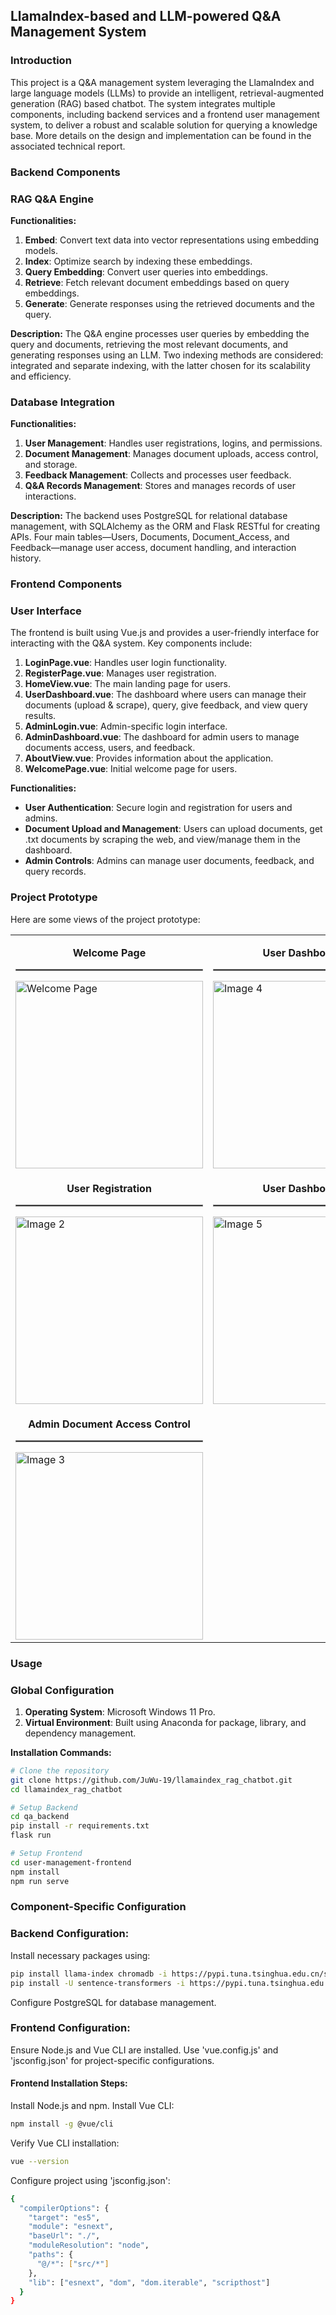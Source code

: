## LlamaIndex-based and LLM-powered Q&A Management System
 
### Introduction
This project is a Q&A management system leveraging the LlamaIndex and large language models (LLMs) to provide an intelligent, retrieval-augmented generation (RAG) based chatbot. The system integrates multiple components, including backend services and a frontend user management system, to deliver a robust and scalable solution for querying a knowledge base. More details on the design and implementation can be found in the associated technical report.

### Backend Components

### RAG Q&A Engine
**Functionalities:**
1. **Embed**: Convert text data into vector representations using embedding models.
2. **Index**: Optimize search by indexing these embeddings.
3. **Query Embedding**: Convert user queries into embeddings.
4. **Retrieve**: Fetch relevant document embeddings based on query embeddings.
5. **Generate**: Generate responses using the retrieved documents and the query.

**Description:**
The Q&A engine processes user queries by embedding the query and documents, retrieving the most relevant documents, and generating responses using an LLM. Two indexing methods are considered: integrated and separate indexing, with the latter chosen for its scalability and efficiency.

### Database Integration
**Functionalities:**
1. **User Management**: Handles user registrations, logins, and permissions.
2. **Document Management**: Manages document uploads, access control, and storage.
3. **Feedback Management**: Collects and processes user feedback.
4. **Q&A Records Management**: Stores and manages records of user interactions.

**Description:**
The backend uses PostgreSQL for relational database management, with SQLAlchemy as the ORM and Flask RESTful for creating APIs. Four main tables—Users, Documents, Document_Access, and Feedback—manage user access, document handling, and interaction history.

### Frontend Components

### User Interface
The frontend is built using Vue.js and provides a user-friendly interface for interacting with the Q&A system. Key components include:

1. **LoginPage.vue**: Handles user login functionality.
2. **RegisterPage.vue**: Manages user registration.
3. **HomeView.vue**: The main landing page for users.
4. **UserDashboard.vue**: The dashboard where users can manage their documents (upload & scrape), query, give feedback, and view query results.
5. **AdminLogin.vue**: Admin-specific login interface.
6. **AdminDashboard.vue**: The dashboard for admin users to manage documents access, users, and feedback.
7. **AboutView.vue**: Provides information about the application.
8. **WelcomePage.vue**: Initial welcome page for users.

**Functionalities:**
- **User Authentication**: Secure login and registration for users and admins.
- **Document Upload and Management**: Users can upload documents, get .txt documents by scraping the web, and view/manage them in the dashboard.
- **Admin Controls**: Admins can manage user documents, feedback, and query records.

### Project Prototype

Here are some views of the project prototype:

<table>
  <tr>
    <td>
      <p align="center"><strong>Welcome Page</strong></p>
      <hr style="border: 1px solid gray;">
      <img src="https://github.com/JuWu-19/llamaindex_rag_chatbot/assets/58901415/5dd6dc3a-279c-4817-b3d6-d8b3cadc7d26" alt="Welcome Page" width="300">
    </td>
    <td>
      <p align="center"><strong>User Dashboard 1</strong></p>
      <hr style="border: 1px solid gray;">
      <img src="path/to/image4.png" alt="Image 4" width="300">
    </td>
  </tr>
  <tr>
    <td>
      <p align="center"><strong>User Registration</strong></p>
      <hr style="border: 1px solid gray;">
      <img src="https://github.com/JuWu-19/llamaindex_rag_chatbot/assets/58901415/f0bd7877-72fa-4fb3-a7e9-0003f6ab477b" alt="Image 2" width="300">
    </td>
    <td>
      <p align="center"><strong>User Dashboard 2</strong></p>
      <hr style="border: 1px solid gray;">
      <img src="path/to/image5.png" alt="Image 5" width="300">
    </td>
  </tr>
  <tr>
    <td>
      <p align="center"><strong>Admin Document Access Control</strong></p>
      <hr style="border: 1px solid gray;">
      <img src="https://github.com/JuWu-19/llamaindex_rag_chatbot/assets/58901415/f4383d9d-7bd5-4c1d-96a6-21f5cf309035" alt="Image 3" width="300">
    </td>
  </tr>
</table>

### Usage

### Global Configuration
1. **Operating System**: Microsoft Windows 11 Pro.
2. **Virtual Environment**: Built using Anaconda for package, library, and dependency management.

**Installation Commands:**
```bash
# Clone the repository
git clone https://github.com/JuWu-19/llamaindex_rag_chatbot.git
cd llamaindex_rag_chatbot

# Setup Backend
cd qa_backend
pip install -r requirements.txt
flask run

# Setup Frontend
cd user-management-frontend
npm install
npm run serve
```
### Component-Specific Configuration

### Backend Configuration:
Install necessary packages using:
```bash
pip install llama-index chromadb -i https://pypi.tuna.tsinghua.edu.cn/simple
pip install -U sentence-transformers -i https://pypi.tuna.tsinghua.edu.cn/simple
```
Configure PostgreSQL for database management.

### Frontend Configuration:
Ensure Node.js and Vue CLI are installed.
Use 'vue.config.js' and 'jsconfig.json' for project-specific configurations.

#### Frontend Installation Steps:
Install Node.js and npm.
Install Vue CLI:
```bash
npm install -g @vue/cli
```
Verify Vue CLI installation:
```bash
vue --version
```
Configure project using 'jsconfig.json':
```bash
{
  "compilerOptions": {
    "target": "es5",
    "module": "esnext",
    "baseUrl": "./",
    "moduleResolution": "node",
    "paths": {
      "@/*": ["src/*"]
    },
    "lib": ["esnext", "dom", "dom.iterable", "scripthost"]
  }
}
